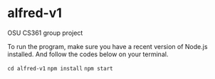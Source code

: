 # alfred-v1
OSU CS361 group project

To run the program, make sure you have a recent version of Node.js installed.
And follow the codes below on your terminal.

`cd alfred-v1`
`npm install`
`npm start`
